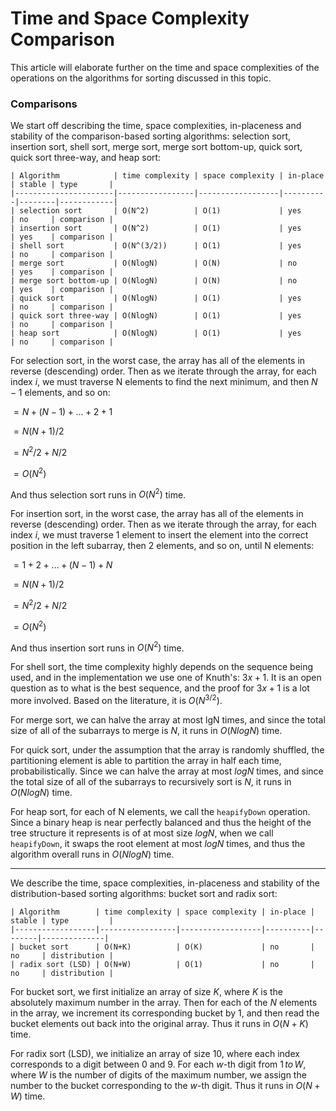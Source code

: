 # Time and Space Complexity Comparison

This article will elaborate further on the time and space complexities of the operations on the
algorithms for sorting discussed in this topic.

### Comparisons

We start off describing the time, space complexities, in-placeness and stability of the
comparison-based sorting algorithms: selection sort, insertion sort, shell sort, merge sort,
merge sort bottom-up, quick sort, quick sort three-way, and heap sort:

```
| Algorithm            | time complexity | space complexity | in-place | stable | type       |
|----------------------|-----------------|------------------|----------|--------|------------|
| selection sort       | O(N^2)          | O(1)             | yes      | no     | comparison |
| insertion sort       | O(N^2)          | O(1)             | yes      | yes    | comparison |
| shell sort           | O(N^(3/2))      | O(1)             | yes      | no     | comparison |
| merge sort           | O(NlogN)        | O(N)             | no       | yes    | comparison |
| merge sort bottom-up | O(NlogN)        | O(N)             | no       | yes    | comparison |
| quick sort           | O(NlogN)        | O(1)             | yes      | no     | comparison |
| quick sort three-way | O(NlogN)        | O(1)             | yes      | no     | comparison |
| heap sort            | O(NlogN)        | O(1)             | yes      | no     | comparison |
```

For selection sort, in the worst case, the array has all of the elements in reverse (descending)
order. Then as we iterate through the array, for each index $i$, we must traverse N elements to find
the next minimum, and then $N-1$ elements, and so on:

$= N + (N - 1) + ... + 2 + 1$

$= N(N + 1)/2$

$= N^2/2 + N/2$

$= O(N^2)$

And thus selection sort runs in $O(N^2)$ time.

For insertion sort, in the worst case, the array has all of the elements in reverse (descending)
order. Then as we iterate through the array, for each index $i$, we must traverse 1 element to
insert the element into the correct position in the left subarray, then 2 elements, and so on,
until N elements:

$= 1 + 2 + ... + (N - 1) + N$

$= N(N + 1)/2$

$= N^2/2 + N/2$

$= O(N^2)$

And thus insertion sort runs in $O(N^2)$ time.

For shell sort, the time complexity highly depends on the sequence being used, and in the
implementation we use one of Knuth's: $3x + 1$. It is an open question as to what is the best
sequence, and the proof for $3x + 1$ is a lot more involved. Based on the literature, it is
$O(N^{3/2})$.

For merge sort, we can halve the array at most lgN times, and since the total size of all of the
subarrays to merge is $N$, it runs in $O(NlogN)$ time.

For quick sort, under the assumption that the array is randomly shuffled, the partitioning element
is able to partition the array in half each time, probabilistically. Since we can halve the array
at most $logN$ times, and since the total size of all of the subarrays to recursively sort is $N$,
it runs in $O(NlogN)$ time.

For heap sort, for each of N elements, we call the `heapifyDown` operation. Since a binary heap is
near perfectly balanced and thus the height of the tree structure it represents is of at most size
$logN$, when we call `heapifyDown`, it swaps the root element at most $logN$ times, and thus the
algorithm overall runs in $O(NlogN)$ time.

---

We describe the time, space complexities, in-placeness and stability of the distribution-based
sorting algorithms: bucket sort and radix sort:

```
| Algorithm        | time complexity | space complexity | in-place | stable | type         |
|------------------|-----------------|------------------|----------|--------|--------------|
| bucket sort      | O(N+K)          | O(K)             | no       | no     | distribution |
| radix sort (LSD) | O(N+W)          | O(1)             | no       | no     | distribution |
```

For bucket sort, we first initialize an array of size $K$, where $K$ is the absolutely maximum
number in the array. Then for each of the $N$ elements in the array, we increment its corresponding
bucket by 1, and then read the bucket elements out back into the original array. Thus it runs in
$O(N+K)$ time.

For radix sort (LSD), we initialize an array of size 10, where each index corresponds to a digit
between 0 and 9. For each $w$-th digit from $1\,to\,W$, where $W$ is the number of digits of the
maximum number, we assign the number to the bucket corresponding to the $w$-th digit. Thus it runs
in $O(N+W)$ time.
